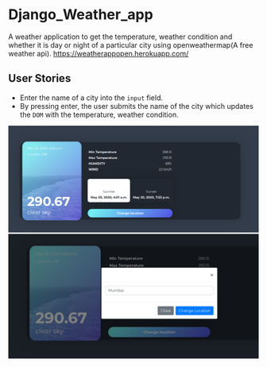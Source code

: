 # Django_Weather_app
A weather application to get the temperature, weather condition and whether it is day or night of a particular city using openweathermap(A free weather api).
<a href="https://weatherappopen.herokuapp.com/">https://weatherappopen.herokuapp.com/</a>
## User Stories
- Enter the name of a city into the `input` field.
- By pressing enter, the user submits the name of the city which updates the `DOM` with the temperature, weather condition.

<img src="Weather app.png">
<img src="Weather app1.png">
